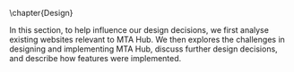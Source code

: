 \chapter{Design}

In this section, to help influence our design decisions, we first analyse existing websites relevant to MTA Hub. We then explores the challenges in designing and implementing MTA Hub, discuss further design decisions, and describe how features were implemented.
